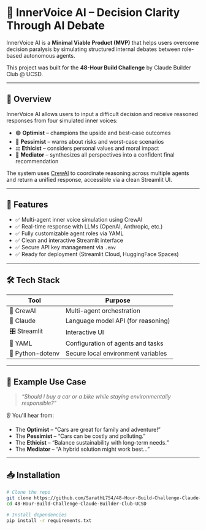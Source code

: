 # 🧠 InnerVoice AI – Decision Clarity Through AI Debate

InnerVoice AI is a **Minimal Viable Product (MVP)** that helps users overcome decision paralysis by simulating structured internal debates between role-based autonomous agents.

This project was built for the **48-Hour Build Challenge** by Claude Builder Club @ UCSD.

---

## 🧩 Overview

InnerVoice AI allows users to input a difficult decision and receive reasoned responses from four simulated inner voices:

- 🟢 **Optimist** – champions the upside and best-case outcomes  
- 🔴 **Pessimist** – warns about risks and worst-case scenarios  
- ⚖️ **Ethicist** – considers personal values and moral impact  
- 🧘 **Mediator** – synthesizes all perspectives into a confident final recommendation  

The system uses [CrewAI](https://github.com/joaomdmoura/crewai) to coordinate reasoning across multiple agents and return a unified response, accessible via a clean Streamlit UI.

---

## 🚀 Features

- ✅ Multi-agent inner voice simulation using CrewAI  
- ✅ Real-time response with LLMs (OpenAI, Anthropic, etc.)  
- ✅ Fully customizable agent roles via YAML  
- ✅ Clean and interactive Streamlit interface  
- ✅ Secure API key management via `.env`  
- ✅ Ready for deployment (Streamlit Cloud, HuggingFace Spaces)

---

## 🛠️ Tech Stack

| Tool        | Purpose                                |
|-------------|----------------------------------------|
| 🧠 CrewAI    | Multi-agent orchestration              |
| 💬 Claude    | Language model API (for reasoning)     |
| 🎛️ Streamlit | Interactive UI                         |
| 📝 YAML      | Configuration of agents and tasks      |
| 🔐 Python-dotenv | Secure local environment variables |

---

## 🧪 Example Use Case

> _“Should I buy a car or a bike while staying environmentally responsible?”_

👂 You'll hear from:
- The **Optimist** – “Cars are great for family and adventure!”
- The **Pessimist** – “Cars can be costly and polluting.”
- The **Ethicist** – “Balance sustainability with long-term needs.”
- The **Mediator** – “A hybrid solution might work best...”

---

## 📥 Installation

```bash
# Clone the repo
git clone https://github.com/SarathL754/48-Hour-Build-Challenge-Claude-Builder-Club-UCSD.git
cd 48-Hour-Build-Challenge-Claude-Builder-Club-UCSD

# Install dependencies
pip install -r requirements.txt

